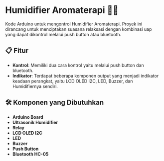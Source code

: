# Humidifier Aromaterapi 🌿💧

Kode Arduino untuk mengontrol Humidifier Aromaterapi. Proyek ini dirancang untuk menciptakan suasana relaksasi dengan kombinasi uap yang dapat dikontrol melalui push button atau bluetooth.

## 📋 Fitur
- **Kontrol**: Memiliki dua cara kontrol yaitu melalui push button dan bluetooth.
- **Indikator**: Terdapat beberapa komponen output yang menjadi indikator keadaan perangkat, yaitu LCD OLED I2C, LED, Buzzer, dan Humidifiernya sendiri.

## 🛠️ Komponen yang Dibutuhkan
- **Arduino Board**
- **Ultrasonik Humidifier**
- **Relay**
- **LCD OLED I2C**
- **LED**
- **Buzzer**
- **Push Button**
- **Bluetooth HC-05**
